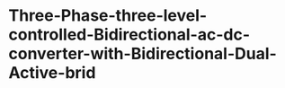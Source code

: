 # Three-Phase-three-level-controlled-Bidirectional-ac-dc-converter-with-Bidirectional-Dual-Active-brid
